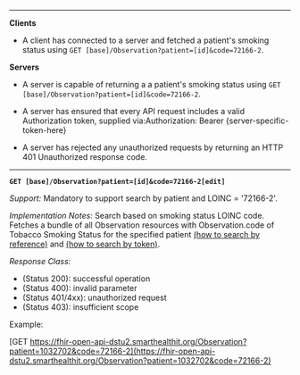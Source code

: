 

-------------------------

**Clients**

- A client has connected to a server and fetched a patient's smoking status using `GET [base]/Observation?patient=[id]&code=72166-2`.


**Servers**

- A server is capable of returning a a patient's smoking status using `GET [base]/Observation?patient=[id]&code=72166-2`.


- A server has ensured that every API request includes a valid Authorization token, supplied via:Authorization: Bearer {server-specific-token-here}
- A server has rejected any unauthorized requests by returning an HTTP 401 Unauthorized response code.

-----------
**`GET [base]/Observation?patient=[id]&code=72166-2[edit]`**

*Support:* Mandatory to support search by patient and LOINC = '72166-2'.

*Implementation Notes:*  Search based on smoking status LOINC code. Fetches a bundle of all Observation resources with Observation.code of Tobacco Smoking Status for the specified patient [(how to search by reference)] and [(how to search by token)].

*Response Class:*

-   (Status 200): successful operation
-   (Status 400): invalid parameter
-   (Status 401/4xx): unauthorized request
-   (Status 403): insufficient scope


Example:

[GET https://fhir-open-api-dstu2.smarthealthit.org/Observation?patient=1032702&code=72166-2](https://fhir-open-api-dstu2.smarthealthit.org/Observation?patient=1032702&code=72166-2)


  [(how to search by reference)]: http://hl7.org/fhir/DSTU2/search.html#reference
  [(how to search by token)]: http://hl7.org/fhir/DSTU2/search.html#token
  [Composite Search Parameters]: http://hl7.org/fhir/search.html#combining
  [(how to search by date)]: http://hl7.org/fhir/DSTU2/search.html#date
  [(how to search by string)]: http://hl7.org/fhir/DSTU2/search.html#string
